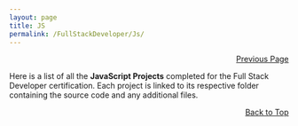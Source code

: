 ```yaml
---
layout: page
title: JS
permalink: /FullStackDeveloper/Js/
---
```


<p  align="right"><a href="#" onclick="history.back(); return false;">Previous Page</a></p>

Here is a list of all the **JavaScript Projects** completed for the Full Stack Developer certification. Each project is linked to its respective folder containing the source code and any additional files.

<p align="right"><a href="#" onclick="scrollToTop(); return false;">Back to Top</a></p>
